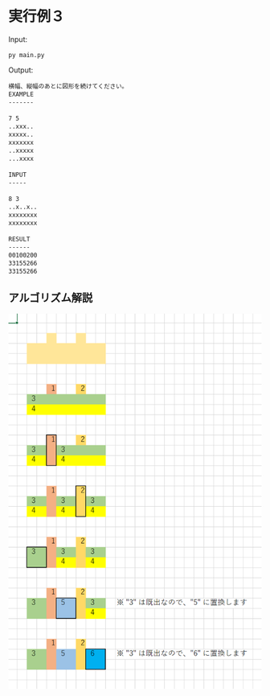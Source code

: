 # 実行例３

Input:  

```shell
py main.py
```

Output:  

```plaintext
横幅、縦幅のあとに図形を続けてください。
EXAMPLE
-------

7 5
..xxx..
xxxxx..
xxxxxxx
..xxxxx
...xxxx

INPUT
-----

8 3
..x..x..
xxxxxxxx
xxxxxxxx

RESULT
------
00100200
33155266
33155266
```


## アルゴリズム解説

![例３解説](../docs/img/202501__pg__29-2302--explain-o3o1.png)  
